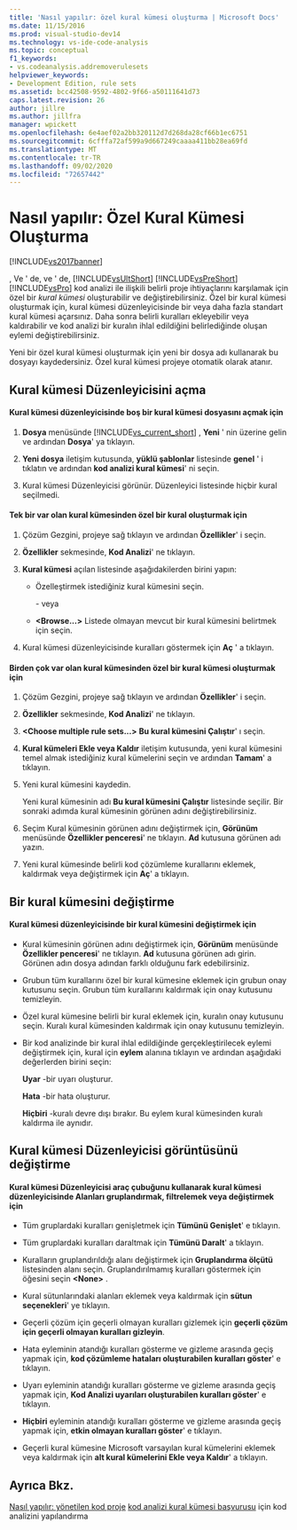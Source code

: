 ```yaml
---
title: 'Nasıl yapılır: özel kural kümesi oluşturma | Microsoft Docs'
ms.date: 11/15/2016
ms.prod: visual-studio-dev14
ms.technology: vs-ide-code-analysis
ms.topic: conceptual
f1_keywords:
- vs.codeanalysis.addremoverulesets
helpviewer_keywords:
- Development Edition, rule sets
ms.assetid: bcc42508-9592-4802-9f66-a50111641d73
caps.latest.revision: 26
author: jillre
ms.author: jillfra
manager: wpickett
ms.openlocfilehash: 6e4aef02a2bb320112d7d268da28cf66b1ec6751
ms.sourcegitcommit: 6cfffa72af599a9d667249caaaa411bb28ea69fd
ms.translationtype: MT
ms.contentlocale: tr-TR
ms.lasthandoff: 09/02/2020
ms.locfileid: "72657442"
---
```

# <a name="how-to-create-a-custom-rule-set"></a>Nasıl yapılır: Özel Kural Kümesi Oluşturma
[!INCLUDE[vs2017banner](../includes/vs2017banner.md)]

, Ve ' de, ve ' de, [!INCLUDE[vsUltShort](../includes/vsultshort-md.md)] [!INCLUDE[vsPreShort](../includes/vspreshort-md.md)] [!INCLUDE[vsPro](../includes/vspro-md.md)] kod analizi ile ilişkili belirli proje ihtiyaçlarını karşılamak için özel bir *kural kümesi* oluşturabilir ve değiştirebilirsiniz. Özel bir kural kümesi oluşturmak için, kural kümesi düzenleyicisinde bir veya daha fazla standart kural kümesi açarsınız. Daha sonra belirli kuralları ekleyebilir veya kaldırabilir ve kod analizi bir kuralın ihlal edildiğini belirlediğinde oluşan eylemi değiştirebilirsiniz.

 Yeni bir özel kural kümesi oluşturmak için yeni bir dosya adı kullanarak bu dosyayı kaydedersiniz. Özel kural kümesi projeye otomatik olarak atanır.

## <a name="opening-the-rule-set-editor"></a>Kural kümesi Düzenleyicisini açma

#### <a name="to-open-an-empty-rule-set-file-in-the-rule-set-editor"></a>Kural kümesi düzenleyicisinde boş bir kural kümesi dosyasını açmak için

1. **Dosya** menüsünde [!INCLUDE[vs_current_short](../includes/vs-current-short-md.md)] , **Yeni** ' nin üzerine gelin ve ardından **Dosya**' ya tıklayın.

2. **Yeni dosya** iletişim kutusunda, **yüklü şablonlar** listesinde **genel** ' i tıklatın ve ardından **kod analizi kural kümesi**' ni seçin.

3. Kural kümesi Düzenleyicisi görünür. Düzenleyici listesinde hiçbir kural seçilmedi.

#### <a name="to-create-a-custom-rule-from-a-single-existing-rule-set"></a>Tek bir var olan kural kümesinden özel bir kural oluşturmak için

1. Çözüm Gezgini, projeye sağ tıklayın ve ardından **Özellikler**' i seçin.

2. **Özellikler** sekmesinde, **Kod Analizi**' ne tıklayın.

3. **Kural kümesi** açılan listesinde aşağıdakilerden birini yapın:

   - Özelleştirmek istediğiniz kural kümesini seçin.

     \- veya

   - **\<Browse...>** Listede olmayan mevcut bir kural kümesini belirtmek için seçin.

4. Kural kümesi düzenleyicisinde kuralları göstermek için **Aç** ' a tıklayın.

#### <a name="to-create-a-custom-rule-set-from-multiple-existing-rule-sets"></a>Birden çok var olan kural kümesinden özel bir kural kümesi oluşturmak için

1. Çözüm Gezgini, projeye sağ tıklayın ve ardından **Özellikler**' i seçin.

2. **Özellikler** sekmesinde, **Kod Analizi**' ne tıklayın.

3. **\<Choose multiple rule sets...>** **Bu kural kümesini Çalıştır**' ı seçin.

4. **Kural kümeleri Ekle veya Kaldır** iletişim kutusunda, yeni kural kümesini temel almak istediğiniz kural kümelerini seçin ve ardından **Tamam**' a tıklayın.

5. Yeni kural kümesini kaydedin.

     Yeni kural kümesinin adı **Bu kural kümesini Çalıştır** listesinde seçilir. Bir sonraki adımda kural kümesinin görünen adını değiştirebilirsiniz.

6. Seçim Kural kümesinin görünen adını değiştirmek için, **Görünüm** menüsünde **Özellikler penceresi**' ne tıklayın. **Ad** kutusuna görünen adı yazın.

7. Yeni kural kümesinde belirli kod çözümleme kurallarını eklemek, kaldırmak veya değiştirmek için **Aç**' a tıklayın.

## <a name="modifying-a-rule-set"></a>Bir kural kümesini değiştirme

#### <a name="to-modify-a-rule-set-in-the-rule-set-editor"></a>Kural kümesi düzenleyicisinde bir kural kümesini değiştirmek için

- Kural kümesinin görünen adını değiştirmek için, **Görünüm** menüsünde **Özellikler penceresi**' ne tıklayın. **Ad** kutusuna görünen adı girin. Görünen adın dosya adından farklı olduğunu fark edebilirsiniz.

- Grubun tüm kurallarını özel bir kural kümesine eklemek için grubun onay kutusunu seçin. Grubun tüm kurallarını kaldırmak için onay kutusunu temizleyin.

- Özel kural kümesine belirli bir kural eklemek için, kuralın onay kutusunu seçin. Kuralı kural kümesinden kaldırmak için onay kutusunu temizleyin.

- Bir kod analizinde bir kural ihlal edildiğinde gerçekleştirilecek eylemi değiştirmek için, kural için **eylem** alanına tıklayın ve ardından aşağıdaki değerlerden birini seçin:

     **Uyar** -bir uyarı oluşturur.

     **Hata** -bir hata oluşturur.

     **Hiçbiri** -kuralı devre dışı bırakır. Bu eylem kural kümesinden kuralı kaldırma ile aynıdır.

## <a name="changing-the-rule-set-editor-display"></a>Kural kümesi Düzenleyicisi görüntüsünü değiştirme

#### <a name="to-group-filter-or-change-the-fields-in-the-rule-set-editor-by-using-the-rule-set-editor-toolbar"></a>Kural kümesi Düzenleyicisi araç çubuğunu kullanarak kural kümesi düzenleyicisinde Alanları gruplandırmak, filtrelemek veya değiştirmek için

- Tüm gruplardaki kuralları genişletmek için **Tümünü Genişlet**' e tıklayın.

- Tüm gruplardaki kuralları daraltmak için **Tümünü Daralt**' a tıklayın.

- Kuralların gruplandırıldığı alanı değiştirmek için **Gruplandırma ölçütü** listesinden alanı seçin. Gruplandırılmamış kuralları göstermek için öğesini seçin **\<None>** .

- Kural sütunlarındaki alanları eklemek veya kaldırmak için **sütun seçenekleri**' ye tıklayın.

- Geçerli çözüm için geçerli olmayan kuralları gizlemek için **geçerli çözüm için geçerli olmayan kuralları gizleyin**.

- Hata eyleminin atandığı kuralları gösterme ve gizleme arasında geçiş yapmak için, **kod çözümleme hataları oluşturabilen kuralları göster**' e tıklayın.

- Uyarı eyleminin atandığı kuralları gösterme ve gizleme arasında geçiş yapmak için, **Kod Analizi uyarıları oluşturabilen kuralları göster**' e tıklayın.

- **Hiçbiri** eyleminin atandığı kuralları gösterme ve gizleme arasında geçiş yapmak için, **etkin olmayan kuralları göster**' e tıklayın.

- Geçerli kural kümesine Microsoft varsayılan kural kümelerini eklemek veya kaldırmak için **alt kural kümelerini Ekle veya Kaldır**' a tıklayın.

## <a name="see-also"></a>Ayrıca Bkz.
 [Nasıl yapılır: yönetilen kod proje](../code-quality/how-to-configure-code-analysis-for-a-managed-code-project.md) [kod analizi kural kümesi başvurusu](../code-quality/code-analysis-rule-set-reference.md) için kod analizini yapılandırma
